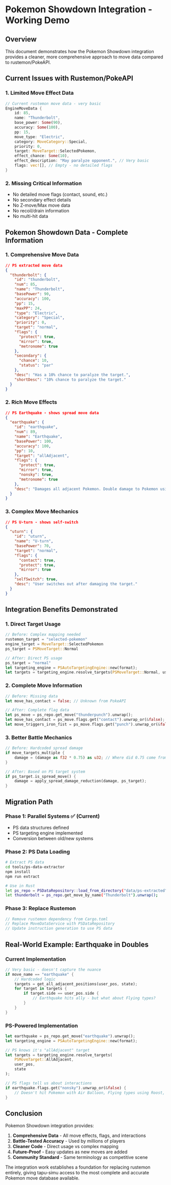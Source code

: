 # Pokemon Showdown Integration - Working Demo

## Overview

This document demonstrates how the Pokemon Showdown integration provides a cleaner, more comprehensive approach to move data compared to rustemon/PokeAPI.

## Current Issues with Rustemon/PokeAPI

### 1. Limited Move Effect Data
```rust
// Current rustemon move data - very basic
EngineMoveData {
    id: 85,
    name: "Thunderbolt",
    base_power: Some(90),
    accuracy: Some(100),
    pp: 15,
    move_type: "Electric",
    category: MoveCategory::Special,
    priority: 0,
    target: MoveTarget::SelectedPokemon,
    effect_chance: Some(10),
    effect_description: "May paralyze opponent.", // Very basic
    flags: vec![], // Empty - no detailed flags
}
```

### 2. Missing Critical Information
- No detailed move flags (contact, sound, etc.)
- No secondary effect details
- No Z-move/Max move data
- No recoil/drain information
- No multi-hit data

## Pokemon Showdown Data - Complete Information

### 1. Comprehensive Move Data
```json
// PS extracted move data
{
  "thunderbolt": {
    "id": "thunderbolt",
    "num": 85,
    "name": "Thunderbolt",
    "basePower": 90,
    "accuracy": 100,
    "pp": 15,
    "maxPP": 24,
    "type": "Electric", 
    "category": "Special",
    "priority": 0,
    "target": "normal",
    "flags": {
      "protect": true,
      "mirror": true,
      "metronome": true
    },
    "secondary": {
      "chance": 10,
      "status": "par"
    },
    "desc": "Has a 10% chance to paralyze the target.",
    "shortDesc": "10% chance to paralyze the target."
  }
}
```

### 2. Rich Move Effects
```json
// PS Earthquake - shows spread move data
{
  "earthquake": {
    "id": "earthquake",
    "num": 89,
    "name": "Earthquake", 
    "basePower": 100,
    "accuracy": 100,
    "pp": 10,
    "target": "allAdjacent",
    "flags": {
      "protect": true,
      "mirror": true,
      "nonsky": true,
      "metronome": true
    },
    "desc": "Damages all adjacent Pokemon. Double damage to Pokemon using Dig."
  }
}
```

### 3. Complex Move Mechanics
```json
// PS U-turn - shows self-switch
{
  "uturn": {
    "id": "uturn",
    "name": "U-turn",
    "basePower": 70,
    "target": "normal",
    "flags": {
      "contact": true,
      "protect": true,
      "mirror": true
    },
    "selfSwitch": true,
    "desc": "User switches out after damaging the target."
  }
}
```

## Integration Benefits Demonstrated

### 1. Direct Target Usage
```rust
// Before: Complex mapping needed
rustemon_target = "selected-pokemon" 
engine_target = MoveTarget::SelectedPokemon
ps_target = PSMoveTarget::Normal

// After: Direct PS usage
ps_target = "normal"
let targeting_engine = PSAutoTargetingEngine::new(format);
let targets = targeting_engine.resolve_targets(PSMoveTarget::Normal, user_pos, state);
```

### 2. Complete Move Information
```rust
// Before: Missing data
let move_has_contact = false; // Unknown from PokeAPI

// After: Complete flag data
let ps_move = ps_repo.get_move("thunderpunch").unwrap();
let move_has_contact = ps_move.flags.get("contact").unwrap_or(&false);
let move_triggers_iron_fist = ps_move.flags.get("punch").unwrap_or(&false);
```

### 3. Better Battle Mechanics
```rust
// Before: Hardcoded spread damage
if move_targets_multiple {
    damage = (damage as f32 * 0.75) as u32; // Where did 0.75 come from?
}

// After: Based on PS target system  
if ps_target.is_spread_move() {
    damage = apply_spread_damage_reduction(damage, ps_target);
}
```

## Migration Path

### Phase 1: Parallel Systems ✅ (Current)
- PS data structures defined
- PS targeting engine implemented
- Conversion between old/new systems

### Phase 2: PS Data Loading
```bash
# Extract PS data
cd tools/ps-data-extractor
npm install
npm run extract

# Use in Rust
let ps_repo = PSDataRepository::load_from_directory("data/ps-extracted")?;
let thunderbolt = ps_repo.get_move_by_name("Thunderbolt").unwrap();
```

### Phase 3: Replace Rustemon
```rust
// Remove rustemon dependency from Cargo.toml
// Replace MoveDataService with PSDataRepository
// Update instruction generation to use PS data
```

## Real-World Example: Earthquake in Doubles

### Current Implementation
```rust
// Very basic - doesn't capture the nuance
if move_name == "earthquake" {
    // Hardcoded logic
    targets = get_all_adjacent_positions(user_pos, state);
    for target in targets {
        if target.side == user_pos.side {
            // Earthquake hits ally - but what about Flying types?
        }
    }
}
```

### PS-Powered Implementation  
```rust
let earthquake = ps_repo.get_move("earthquake").unwrap();
let targeting_engine = PSAutoTargetingEngine::new(format);

// PS knows it's "allAdjacent" target
let targets = targeting_engine.resolve_targets(
    PSMoveTarget::AllAdjacent, 
    user_pos, 
    state
);

// PS flags tell us about interactions
if earthquake.flags.get("nonsky").unwrap_or(&false) {
    // Doesn't hit Pokemon with Air Balloon, Flying types using Roost, etc.
}
```

## Conclusion

Pokemon Showdown integration provides:

1. **Comprehensive Data** - All move effects, flags, and interactions
2. **Battle-Tested Accuracy** - Used by millions of players
3. **Cleaner Code** - Direct usage vs complex mapping
4. **Future-Proof** - Easy updates as new moves are added
5. **Community Standard** - Same terminology as competitive scene

The integration work establishes a foundation for replacing rustemon entirely, giving tapu-simu access to the most complete and accurate Pokemon move database available.